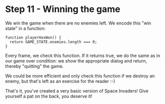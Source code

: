 # Step 11 - Winning the game

We win the game when there are no enemies left. We encode this "win state" in a function:

```
function playerHasWon() {
  return GAME_STATE.enemies.length === 0;
}
```

Every frame, we check this function. If it returns true, we do the same as in our game over condition: we show the appropriate dialog and return, thereby "quitting" the game.

We could be more efficient and only check this function if we destroy an enemy, but that's left as an exercise for the reader :-)

That's it, you've created a very basic version of Space Invaders! Give yourself a pat on the back, you deserve it!
